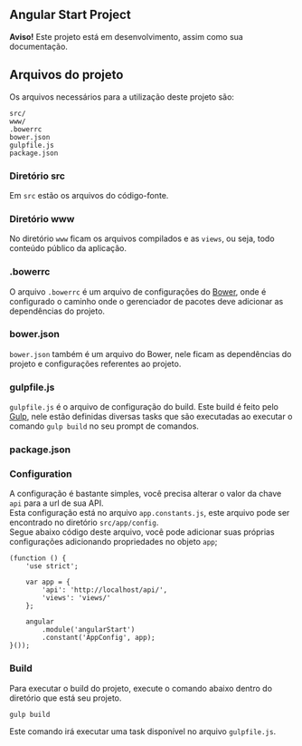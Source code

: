 ## Angular Start Project

**Aviso!** Este projeto está em desenvolvimento, assim como sua documentação.

## Arquivos do projeto

Os arquivos necessários para a utilização deste projeto são:

```
src/
www/
.bowerrc
bower.json
gulpfile.js
package.json
```

### Diretório src

Em ```src``` estão os arquivos do código-fonte.

### Diretório www

No diretório ```www``` ficam os arquivos compilados e as ```views```, 
ou seja, todo conteúdo público da aplicação.

### .bowerrc

O arquivo ```.bowerrc``` é um arquivo de configurações do 
[Bower](https://bower.io/ "A package manager for the web"),  onde é 
configurado o caminho onde o gerenciador de pacotes deve adicionar 
as dependências do projeto.

### bower.json

```bower.json``` também é um arquivo do Bower, nele ficam as dependências 
do projeto e configurações referentes ao projeto.

### gulpfile.js

```gulpfile.js``` é o arquivo de configuração do build. Este build é feito 
pelo [Gulp](http://gulpjs.com/ "Automate and enhance your workflow"), nele 
estão definidas diversas tasks que são executadas ao executar o comando 
```gulp build``` no seu prompt de comandos.

### package.json

### Configuration

A configuração é bastante simples, você precisa alterar o valor da chave 
```api``` para a url de sua API.  
Esta configuração está no arquivo ```app.constants.js```, este arquivo 
pode ser encontrado no diretório ```src/app/config```.  
Segue abaixo código deste arquivo, você pode adicionar suas próprias 
configurações adicionando propriedades no objeto ```app```;

```
(function () {
    'use strict';

    var app = {
        'api': 'http://localhost/api/',
        'views': 'views/'
    };

    angular
        .module('angularStart')
        .constant('AppConfig', app);
}());
```

### Build

Para executar o build do projeto, execute o comando abaixo dentro do 
diretório que está seu projeto.

```
gulp build 
```

Este comando irá executar uma task disponível no arquivo ```gulpfile.js```.
